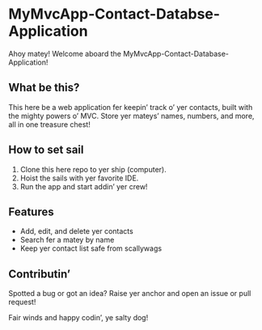 # MyMvcApp-Contact-Databse-Application

Ahoy matey! Welcome aboard the MyMvcApp-Contact-Database-Application!

## What be this?

This here be a web application fer keepin’ track o’ yer contacts, built with the mighty powers o’ MVC. Store yer mateys’ names, numbers, and more, all in one treasure chest!

## How to set sail

1. Clone this here repo to yer ship (computer).
2. Hoist the sails with yer favorite IDE.
3. Run the app and start addin’ yer crew!

## Features

- Add, edit, and delete yer contacts
- Search fer a matey by name
- Keep yer contact list safe from scallywags

## Contributin’

Spotted a bug or got an idea? Raise yer anchor and open an issue or pull request!

Fair winds and happy codin’, ye salty dog!